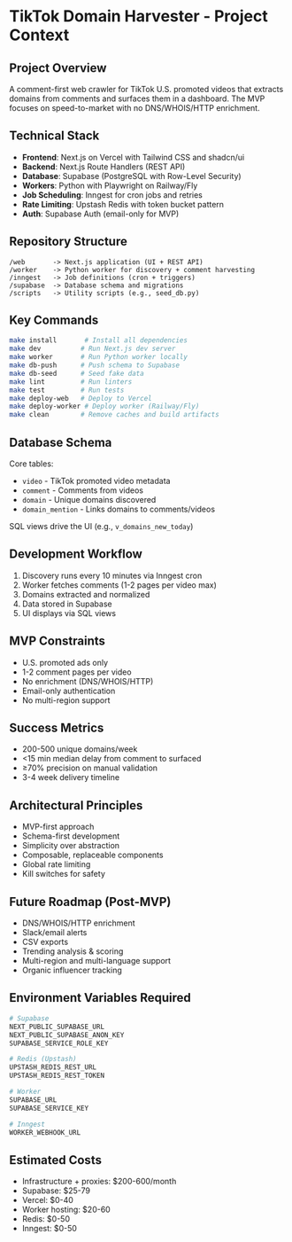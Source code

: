 # TikTok Domain Harvester - Project Context

## Project Overview

A comment-first web crawler for TikTok U.S. promoted videos that extracts domains from comments and surfaces them in a dashboard. The MVP focuses on speed-to-market with no DNS/WHOIS/HTTP enrichment.

## Technical Stack

- **Frontend**: Next.js on Vercel with Tailwind CSS and shadcn/ui
- **Backend**: Next.js Route Handlers (REST API)
- **Database**: Supabase (PostgreSQL with Row-Level Security)
- **Workers**: Python with Playwright on Railway/Fly
- **Job Scheduling**: Inngest for cron jobs and retries
- **Rate Limiting**: Upstash Redis with token bucket pattern
- **Auth**: Supabase Auth (email-only for MVP)

## Repository Structure

```
/web       -> Next.js application (UI + REST API)
/worker    -> Python worker for discovery + comment harvesting
/inngest   -> Job definitions (cron + triggers)
/supabase  -> Database schema and migrations
/scripts   -> Utility scripts (e.g., seed_db.py)
```

## Key Commands

```bash
make install       # Install all dependencies
make dev          # Run Next.js dev server
make worker       # Run Python worker locally
make db-push      # Push schema to Supabase
make db-seed      # Seed fake data
make lint         # Run linters
make test         # Run tests
make deploy-web   # Deploy to Vercel
make deploy-worker # Deploy worker (Railway/Fly)
make clean        # Remove caches and build artifacts
```

## Database Schema

Core tables:

- `video` - TikTok promoted video metadata
- `comment` - Comments from videos
- `domain` - Unique domains discovered
- `domain_mention` - Links domains to comments/videos

SQL views drive the UI (e.g., `v_domains_new_today`)

## Development Workflow

1. Discovery runs every 10 minutes via Inngest cron
2. Worker fetches comments (1-2 pages per video max)
3. Domains extracted and normalized
4. Data stored in Supabase
5. UI displays via SQL views

## MVP Constraints

- U.S. promoted ads only
- 1-2 comment pages per video
- No enrichment (DNS/WHOIS/HTTP)
- Email-only authentication
- No multi-region support

## Success Metrics

- 200-500 unique domains/week
- <15 min median delay from comment to surfaced
- ≥70% precision on manual validation
- 3-4 week delivery timeline

## Architectural Principles

- MVP-first approach
- Schema-first development
- Simplicity over abstraction
- Composable, replaceable components
- Global rate limiting
- Kill switches for safety

## Future Roadmap (Post-MVP)

- DNS/WHOIS/HTTP enrichment
- Slack/email alerts
- CSV exports
- Trending analysis & scoring
- Multi-region and multi-language support
- Organic influencer tracking

## Environment Variables Required

```bash
# Supabase
NEXT_PUBLIC_SUPABASE_URL
NEXT_PUBLIC_SUPABASE_ANON_KEY
SUPABASE_SERVICE_ROLE_KEY

# Redis (Upstash)
UPSTASH_REDIS_REST_URL
UPSTASH_REDIS_REST_TOKEN

# Worker
SUPABASE_URL
SUPABASE_SERVICE_KEY

# Inngest
WORKER_WEBHOOK_URL
```

## Estimated Costs

- Infrastructure + proxies: $200-600/month
- Supabase: $25-79
- Vercel: $0-40
- Worker hosting: $20-60
- Redis: $0-50
- Inngest: $0-50
